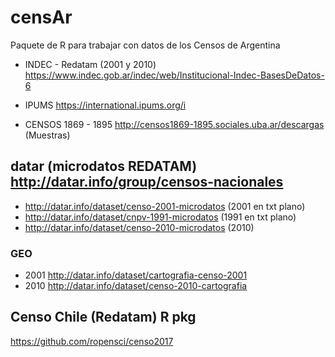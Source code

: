 # censAr
Paquete de R para trabajar con datos de los Censos de Argentina


* INDEC - Redatam (2001 y 2010) https://www.indec.gob.ar/indec/web/Institucional-Indec-BasesDeDatos-6

* IPUMS https://international.ipums.org/i

* CENSOS 1869  - 1895 http://censos1869-1895.sociales.uba.ar/descargas (Muestras)

## datar (microdatos REDATAM) http://datar.info/group/censos-nacionales

* http://datar.info/dataset/censo-2001-microdatos (2001 en txt plano)
* http://datar.info/dataset/cnpv-1991-microdatos (1991 en txt plano)
* http://datar.info/dataset/censo-2010-microdatos (2010) 

### GEO 

- 2001 http://datar.info/dataset/cartografia-censo-2001
- 2010 http://datar.info/dataset/censo-2010-cartografia




## Censo Chile (Redatam) R pkg

https://github.com/ropensci/censo2017


